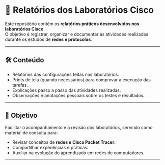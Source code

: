 # 📘 Relatórios dos Laboratórios Cisco

Este repositório contém os **relatórios práticos desenvolvidos nos laboratórios Cisco**.  
O objetivo é registrar, organizar e documentar as atividades realizadas durante os estudos de **redes e protocolos**.

---

## 🛠️ Conteúdo
- Relatórios das configurações feitas nos laboratórios.
- Prints de tela (quando necessários) para comprovar a execução das tarefas.
- Explicações passo a passo das atividades realizadas.
- Observações e anotações pessoais sobre os testes e resultados.

---

## 🎯 Objetivo
Facilitar o acompanhamento e a revisão dos laboratórios, servindo como material de consulta para:
- Revisar conceitos de **redes e Cisco Packet Tracer**.
- Compartilhar experiências e práticas.
- Auxiliar na evolução do aprendizado em redes de computadores.

---
